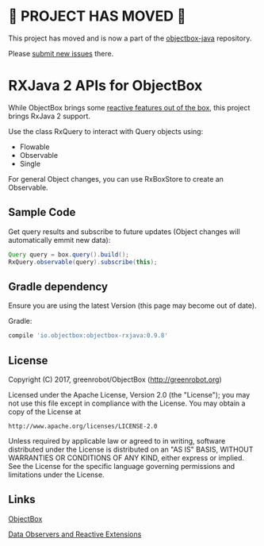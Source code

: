 # :rotating_light: PROJECT HAS MOVED :rotating_light:
This project has moved and is now a part of the [objectbox-java](https://github.com/objectbox/objectbox-java) repository.

Please [submit new issues](https://github.com/objectbox/objectbox-java/issues) there.

RXJava 2 APIs for ObjectBox
===========================
While ObjectBox brings some [reactive features out of the box](http://greenrobot.org/objectbox/documentation/data-observers-reactive-extensions/), this project brings RxJava 2 support.  

Use the class RxQuery to interact with Query objects using:
 * Flowable
 * Observable
 * Single

For general Object changes, you can use RxBoxStore to create an Observable.

Sample Code
-----------
Get query results and subscribe to future updates (Object changes will automatically emmit new data):

```java
Query query = box.query().build();
RxQuery.observable(query).subscribe(this);
```
    
Gradle dependency
-----------------
Ensure you are using the latest Version (this page may become out of date).

Gradle:
```gradle
compile 'io.objectbox:objectbox-rxjava:0.9.8'
```

License
-------
Copyright (C) 2017, greenrobot/ObjectBox (http://greenrobot.org)

Licensed under the Apache License, Version 2.0 (the "License");
you may not use this file except in compliance with the License.
You may obtain a copy of the License at

    http://www.apache.org/licenses/LICENSE-2.0

Unless required by applicable law or agreed to in writing, software
distributed under the License is distributed on an "AS IS" BASIS,
WITHOUT WARRANTIES OR CONDITIONS OF ANY KIND, either express or implied.
See the License for the specific language governing permissions and
limitations under the License.

Links
-----
[ObjectBox](http://greenrobot.org/objectbox/)

[Data Observers and Reactive Extensions](http://greenrobot.org/objectbox/documentation/data-observers-reactive-extensions/)
